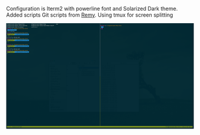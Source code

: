 Configuration is Iterm2 with powerline font and Solarized Dark theme.
Added scripts Git scripts from [Remy](https://gist.github.com/remy/6079223#file-remy-zsh-theme). 
Using tmux for screen splitting


![alt tag](https://github.com/andrew0harney/config/blob/master/Screen%20Shot%202015-01-08%20at%2009.22.25.png)
